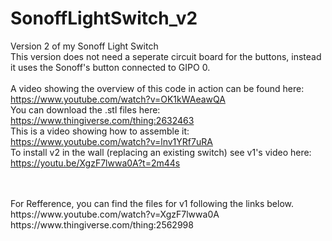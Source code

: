 # SonoffLightSwitch_v2
Version 2 of my Sonoff Light Switch<br>
This version does not need a seperate circuit board for the buttons, instead it uses the Sonoff's button connected to GIPO 0.<br>
<br>
A video showing the overview of this code in action can be found here: https://www.youtube.com/watch?v=OK1kWAeawQA<br>
You can download the .stl files here: https://www.thingiverse.com/thing:2632463<br>
This is a video showing how to assemble it: https://www.youtube.com/watch?v=lnv1YRf7uRA<br>
To install v2 in the wall (replacing an existing switch) see v1's video here: https://youtu.be/XgzF7lwwa0A?t=2m44s<br>

<br>
<br>
For Refference, you can find the files for v1 following the links below.<br>
https://www.youtube.com/watch?v=XgzF7lwwa0A<br>
https://www.thingiverse.com/thing:2562998<br>
